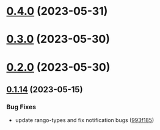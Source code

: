 # [0.4.0](https://github.com/rango-exchange/rango-client/compare/provider-phantom@0.3.0...provider-phantom@0.4.0) (2023-05-31)



# [0.3.0](https://github.com/rango-exchange/rango-client/compare/provider-phantom@0.2.0...provider-phantom@0.3.0) (2023-05-30)



# [0.2.0](https://github.com/rango-exchange/rango-client/compare/provider-phantom@0.1.15...provider-phantom@0.2.0) (2023-05-30)



## [0.1.14](https://github.com/rango-exchange/rango-client/compare/provider-phantom@0.1.13...provider-phantom@0.1.14) (2023-05-15)


### Bug Fixes

* update rango-types and fix notification bugs ([993f185](https://github.com/rango-exchange/rango-client/commit/993f185e0b8c5e5e15a2c65ba2d85d1f9c8daa90))



